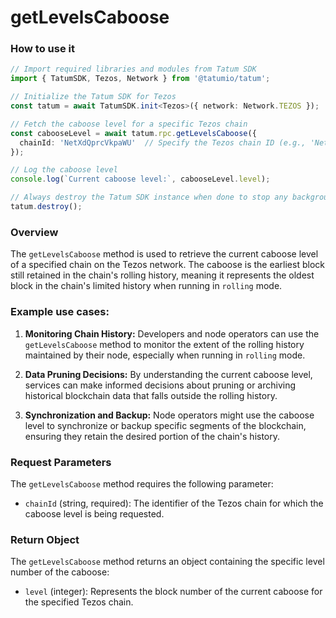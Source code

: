 # getLevelsCaboose

### How to use it

```typescript
// Import required libraries and modules from Tatum SDK
import { TatumSDK, Tezos, Network } from '@tatumio/tatum';

// Initialize the Tatum SDK for Tezos
const tatum = await TatumSDK.init<Tezos>({ network: Network.TEZOS });

// Fetch the caboose level for a specific Tezos chain
const cabooseLevel = await tatum.rpc.getLevelsCaboose({
  chainId: 'NetXdQprcVkpaWU'  // Specify the Tezos chain ID (e.g., 'NetXdQprcVkpaWU' for mainnet)
});

// Log the caboose level
console.log(`Current caboose level:`, cabooseLevel.level);

// Always destroy the Tatum SDK instance when done to stop any background processes
tatum.destroy();
```

### Overview

The `getLevelsCaboose` method is used to retrieve the current caboose level of a specified chain on the Tezos network. The caboose is the earliest block still retained in the chain's rolling history, meaning it represents the oldest block in the chain's limited history when running in `rolling` mode.

### Example use cases:

1. **Monitoring Chain History:**
   Developers and node operators can use the `getLevelsCaboose` method to monitor the extent of the rolling history maintained by their node, especially when running in `rolling` mode.

2. **Data Pruning Decisions:**
   By understanding the current caboose level, services can make informed decisions about pruning or archiving historical blockchain data that falls outside the rolling history.

3. **Synchronization and Backup:**
   Node operators might use the caboose level to synchronize or backup specific segments of the blockchain, ensuring they retain the desired portion of the chain's history.

### Request Parameters

The `getLevelsCaboose` method requires the following parameter:

- `chainId` (string, required): 
  The identifier of the Tezos chain for which the caboose level is being requested.

### Return Object

The `getLevelsCaboose` method returns an object containing the specific level number of the caboose:

- `level` (integer): 
  Represents the block number of the current caboose for the specified Tezos chain.